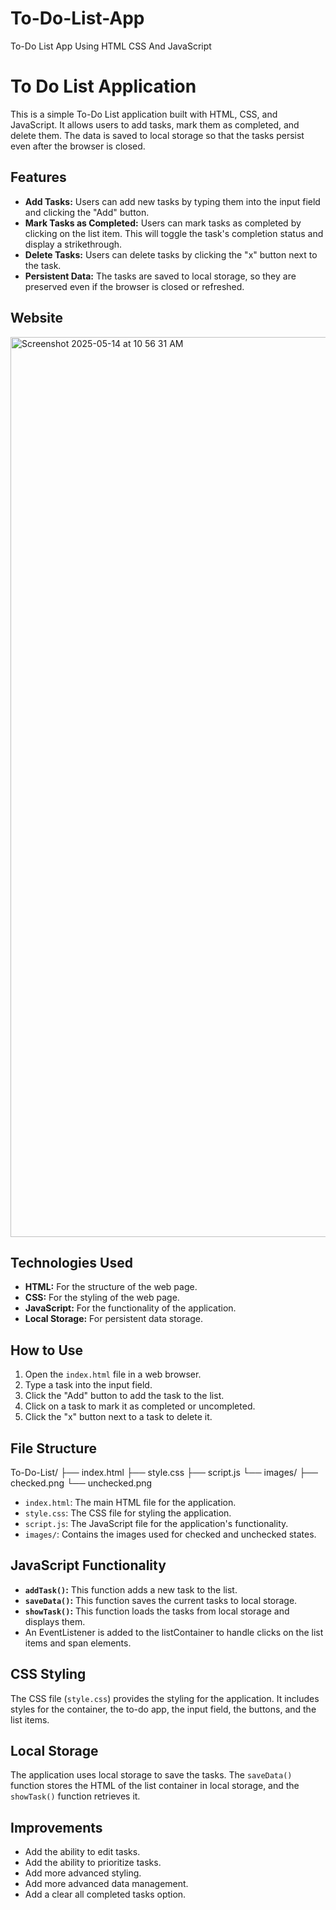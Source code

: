 # To-Do-List-App
To-Do List App Using HTML CSS And JavaScript 
# To Do List Application

This is a simple To-Do List application built with HTML, CSS, and JavaScript. It allows users to add tasks, mark them as completed, and delete them. The data is saved to local storage so that the tasks persist even after the browser is closed.

## Features

* **Add Tasks:** Users can add new tasks by typing them into the input field and clicking the "Add" button.
* **Mark Tasks as Completed:** Users can mark tasks as completed by clicking on the list item. This will toggle the task's completion status and display a strikethrough.
* **Delete Tasks:** Users can delete tasks by clicking the "x" button next to the task.
* **Persistent Data:** The tasks are saved to local storage, so they are preserved even if the browser is closed or refreshed.

## Website
<img width="1440" alt="Screenshot 2025-05-14 at 10 56 31 AM" src="https://github.com/user-attachments/assets/7c69a403-9842-4c08-aaf0-92e58a89745d" />


## Technologies Used

* **HTML:** For the structure of the web page.
* **CSS:** For the styling of the web page.
* **JavaScript:** For the functionality of the application.
* **Local Storage:** For persistent data storage.

## How to Use

1.  Open the `index.html` file in a web browser.
2.  Type a task into the input field.
3.  Click the "Add" button to add the task to the list.
4.  Click on a task to mark it as completed or uncompleted.
5.  Click the "x" button next to a task to delete it.

## File Structure
To-Do-List/
├── index.html
├── style.css
├── script.js
└── images/
├── checked.png
└── unchecked.png
* `index.html`: The main HTML file for the application.
* `style.css`: The CSS file for styling the application.
* `script.js`: The JavaScript file for the application's functionality.
* `images/`: Contains the images used for checked and unchecked states.

## JavaScript Functionality

* **`addTask()`:** This function adds a new task to the list.
* **`saveData()`:** This function saves the current tasks to local storage.
* **`showTask()`:** This function loads the tasks from local storage and displays them.
* An EventListener is added to the listContainer to handle clicks on the list items and span elements.

## CSS Styling

The CSS file (`style.css`) provides the styling for the application. It includes styles for the container, the to-do app, the input field, the buttons, and the list items.

## Local Storage

The application uses local storage to save the tasks. The `saveData()` function stores the HTML of the list container in local storage, and the `showTask()` function retrieves it.

## Improvements

* Add the ability to edit tasks.
* Add the ability to prioritize tasks.
* Add more advanced styling.
* Add more advanced data management.
* Add a clear all completed tasks option.
